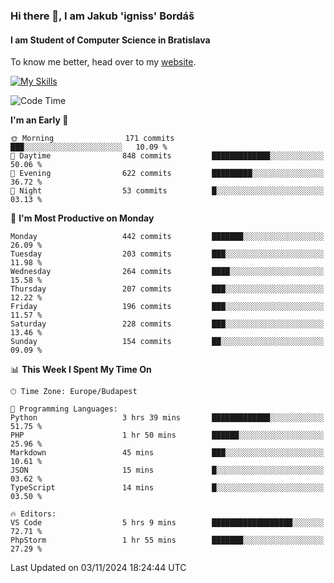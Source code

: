 ### Hi there 👋, I am Jakub 'igniss' Bordáš

#### I am Student of Computer Science in Bratislava
To know me better, head over to my [website](https://bordas.sk).

[![My Skills](https://skillicons.dev/icons?i=js,html,css,figma,svelte,java,kotlin,python,postgresql,typescript,nest,nodejs)](https://bordas.sk)


<!--START_SECTION:waka-->
![Code Time](http://img.shields.io/badge/Code%20Time-1%2C559%20hrs%209%20mins-blue)

**I'm an Early 🐤** 

```text
🌞 Morning                171 commits         ███░░░░░░░░░░░░░░░░░░░░░░   10.09 % 
🌆 Daytime                848 commits         █████████████░░░░░░░░░░░░   50.06 % 
🌃 Evening                622 commits         █████████░░░░░░░░░░░░░░░░   36.72 % 
🌙 Night                  53 commits          █░░░░░░░░░░░░░░░░░░░░░░░░   03.13 % 
```
📅 **I'm Most Productive on Monday** 

```text
Monday                   442 commits         ███████░░░░░░░░░░░░░░░░░░   26.09 % 
Tuesday                  203 commits         ███░░░░░░░░░░░░░░░░░░░░░░   11.98 % 
Wednesday                264 commits         ████░░░░░░░░░░░░░░░░░░░░░   15.58 % 
Thursday                 207 commits         ███░░░░░░░░░░░░░░░░░░░░░░   12.22 % 
Friday                   196 commits         ███░░░░░░░░░░░░░░░░░░░░░░   11.57 % 
Saturday                 228 commits         ███░░░░░░░░░░░░░░░░░░░░░░   13.46 % 
Sunday                   154 commits         ██░░░░░░░░░░░░░░░░░░░░░░░   09.09 % 
```


📊 **This Week I Spent My Time On** 

```text
🕑︎ Time Zone: Europe/Budapest

💬 Programming Languages: 
Python                   3 hrs 39 mins       █████████████░░░░░░░░░░░░   51.75 % 
PHP                      1 hr 50 mins        ██████░░░░░░░░░░░░░░░░░░░   25.96 % 
Markdown                 45 mins             ███░░░░░░░░░░░░░░░░░░░░░░   10.61 % 
JSON                     15 mins             █░░░░░░░░░░░░░░░░░░░░░░░░   03.62 % 
TypeScript               14 mins             █░░░░░░░░░░░░░░░░░░░░░░░░   03.50 % 

🔥 Editors: 
VS Code                  5 hrs 9 mins        ██████████████████░░░░░░░   72.71 % 
PhpStorm                 1 hr 55 mins        ███████░░░░░░░░░░░░░░░░░░   27.29 % 
```


 Last Updated on 03/11/2024 18:24:44 UTC
<!--END_SECTION:waka-->
